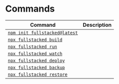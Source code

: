 # Commands

| Command                                          | Description |
| ------------------------------------------------ | ----------- |
| [`npm init fullstacked@latest`](./Create.md)     |             |
| [`npx fullstacked build`](./Build.md)            |             |
| [`npx fullstacked run`](./Run.md)                |             |
| [`npx fullstacked watch`](./Watch.md)            |             |
| [`npx fullstacked deploy`](./Deploy.md)          |             |
| [`npx fullstacked backup`](./Backup-Restore.md)  |             |
| [`npx fullstacked restore`](./Backup-Restore.md) |             |
